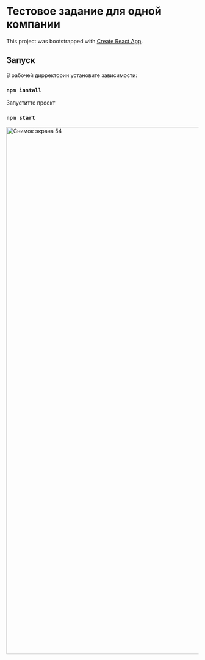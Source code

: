 # Тестовое задание для одной компании

This project was bootstrapped with [Create React App](https://github.com/facebook/create-react-app).

## Запуск

В рабочей дирректории установите зависимости:

### `npm install`

Запуститте проект

### `npm start`

<img width="1380" alt="Снимок экрана 54" src="https://github.com/olyaNagornaya/christmas-test/assets/87146188/e9bb8baa-5ae7-49fe-b21b-d92538ec91b3">
